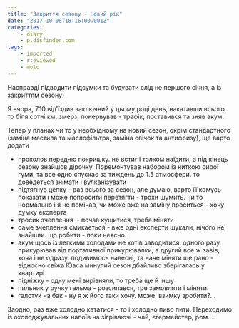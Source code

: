 ```yaml
---
title: "Закриття сезону - Новий рік"
date: "2017-10-08T18:16:00.001Z"
categories:
    - diary
    - p.disfinder.com
tags:
    - imported
    - r:eviewed
    - moto
---
```


Насправді підводити підсумки та будувати слід не першого січня, а із закриттям сезону)
<!--more-->
Я вчора, 7.10 від'їздив заключний у цьому році день, накатавши всього то біля сотні км, змерз, понервував - трафік, поставився та зняв акум.

Тепер у планах чи то у необхідному на новий сезон, окрім стандартного (заміна мастила та маслофільтра, заміна свічок та антифризу), ще варто додати

* проколов передню покришку. не встиг і толком наїдити, а під кінець сезону знайшов дірочку. Поремонтував набором із ниткою сирої гуми, та все одно спускає за тиждень до 1.5 атмосфери. то доведеться знімати і вулканізувати
* підтягнув цепку - раз всього за сезон, але думаю, варто її комусь показати і може попросити перетягти - трохи шумить. чи то нормально і я не помічав, чи може вже на заміну проситься - хочу думку експерта
* тросик зчеплення  - почав кущитися, треба міняти
* саме зчеплення смикається - вже одні експерти шукали, нічого не знайшли. що робити - поки неясно.
* акум щось із легкими холодами не хотів заводитися. одного разу прикурював від портативної прикурювалки, а другий все ж завів, хоча і не одразу. подивимось навесні, та наче міняти ще рано - відносно свіжа Юаса минулий сезон дбайливо зберігалась у квартирі.
* підніжку - одну мені вирівняли, то треба ще й іншу
* пильник у ручку гальма - розсипався, тре замовляти і міняти.
* галстук на бак - ну я ж його таки хочу. може, взимку зробити?...

Заодно, раз вже холодно кататися - то і холодно пиво пити. Переходимо із охолоджувальних напоїв на зігріваючі - чай, єгермейстер, ром....
